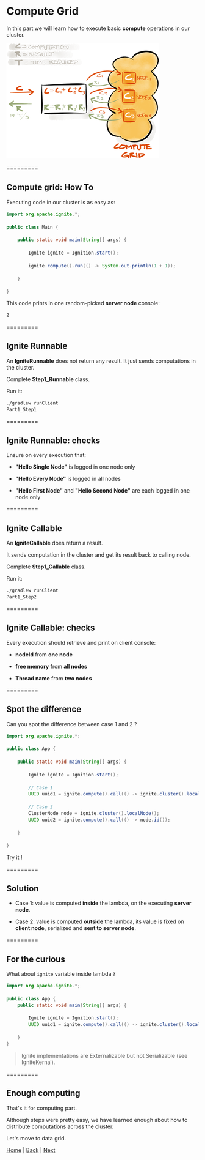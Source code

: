 # Compute Grid

In this part we will learn how to execute basic **compute** operations in our cluster.

![img](img/compute-grid.png)

=========
## Compute grid: How To

Executing code in our cluster is as easy as:

```java
import org.apache.ignite.*;

public class Main {

    public static void main(String[] args) {

        Ignite ignite = Ignition.start();

        ignite.compute().run(() -> System.out.println(1 + 1));

    }

}
```
This code prints in one random-picked **server node** console: 
```bash
2
```

=========
## Ignite Runnable

An **IgniteRunnable** does not return any result. It just sends computations in the cluster.

Complete **Step1_Runnable** class.

Run it:
```bash
./gradlew runClient
Part1_Step1
```

=========
## Ignite Runnable: checks

Ensure on every execution that:

 - **"Hello Single Node"** is logged in one node only

 - **"Hello Every Node"** is logged in all nodes

 - **"Hello First Node"** and **"Hello Second Node"** are each logged in one node only

=========
## Ignite Callable

An **IgniteCallable** does return a result.

It sends computation in the cluster and get its result back to calling node.

Complete **Step1_Callable** class.

Run it:
```bash
./gradlew runClient
Part1_Step2
```

=========
## Ignite Callable: checks

Every execution should retrieve and print on client console:

- **nodeId** from **one node**

- **free memory** from **all nodes**

- **Thread name** from **two nodes**


=========
## Spot the difference

Can you spot the difference between case 1 and 2 ?

```java
import org.apache.ignite.*;

public class App {

    public static void main(String[] args) {

        Ignite ignite = Ignition.start();

        // Case 1
        UUID uuid1 = ignite.compute().call(() -> ignite.cluster().localNode().id());

        // Case 2
        ClusterNode node = ignite.cluster().localNode();
        UUID uuid2 = ignite.compute().call(() -> node.id());

    }

}
```

Try it !

=========
## Solution

- Case 1: value is computed **inside** the lambda, on the executing **server node**.

- Case 2: value is computed **outside** the lambda, its value is fixed on **client node**, serialized and **sent to server node**.

=========
## For the curious

What about `ignite` variable inside lambda ?

```java
import org.apache.ignite.*;

public class App {
    public static void main(String[] args) {

        Ignite ignite = Ignition.start();
        UUID uuid1 = ignite.compute().call(() -> ignite.cluster().localNode().id());

    }
}
```

>Ignite implementations are Externalizable but not Serializable (see IgniteKernal).

=========
## Enough computing

That's it for computing part.

Although steps were pretty easy, we have learned enough about how to distribute computations across the cluster.

Let's move to data grid.

[Home](../readme.md) | [Back](./get-started.md) | [Next](./part2_data-grid.md)
